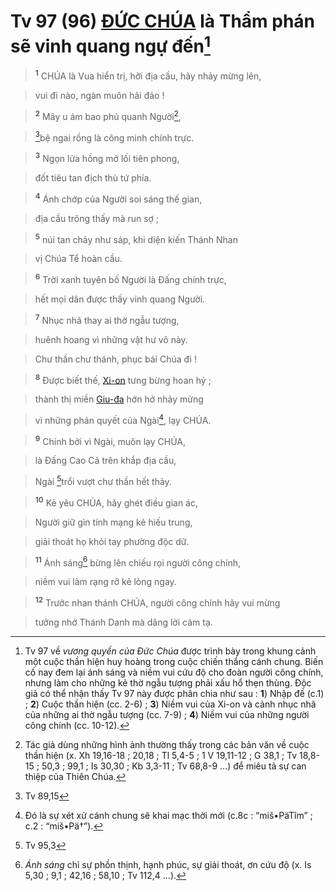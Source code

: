 # Tv 97 (96) [ĐỨC CHÚA]() là Thẩm phán sẽ vinh quang ngự đến[^1]

> <sup><b>1</b></sup> CHÚA là Vua hiển trị, hỡi địa cầu, hãy nhảy mừng lên,
>


> vui đi nào, ngàn muôn hải đảo !
>


> <sup><b>2</b></sup> Mây u ám bao phủ quanh Người[^2],
>


> [^1*]bệ ngai rồng là công minh chính trực.
>


> <sup><b>3</b></sup> Ngọn lửa hồng mở lối tiên phong,
>


> đốt tiêu tan địch thù tứ phía.
>


> <sup><b>4</b></sup> Ánh chớp của Người soi sáng thế gian,
>


> địa cầu trông thấy mà run sợ ;
>


> <sup><b>5</b></sup> núi tan chảy như sáp, khi diện kiến Thánh Nhan
>


> vị Chúa Tể hoàn cầu.
>


> <sup><b>6</b></sup> Trời xanh tuyên bố Người là Đấng chính trực,
>


> hết mọi dân được thấy vinh quang Người.
>


> <sup><b>7</b></sup> Nhục nhã thay ai thờ ngẫu tượng,
>


> huênh hoang vì những vật hư vô này.
>


> Chư thần chư thánh, phục bái Chúa đi !
>


> <sup><b>8</b></sup> Được biết thế, [Xi-on]() tưng bừng hoan hỷ ;
>


> thành thị miền [Giu-đa]() hớn hở nhảy mừng
>


> vì những phán quyết của Ngài[^3], lạy CHÚA.
>


> <sup><b>9</b></sup> Chính bởi vì Ngài, muôn lạy CHÚA,
>


> là Đấng Cao Cả trên khắp địa cầu,
>


> Ngài [^2*]trổi vượt chư thần hết thảy.
>


> <sup><b>10</b></sup> Kẻ yêu CHÚA, hãy ghét điều gian ác,
>


> Người giữ gìn tính mạng kẻ hiếu trung,
>


> giải thoát họ khỏi tay phường độc dữ.
>


> <sup><b>11</b></sup> Ánh sáng[^4] bừng lên chiếu rọi người công chính,
>


> niềm vui làm rạng rỡ kẻ lòng ngay.
>


> <sup><b>12</b></sup> Trước nhan thánh CHÚA, người công chính hãy vui mừng
>


> tưởng nhớ Thánh Danh mà dâng lời cảm tạ.
>

[^1]: Tv 97 về *vương quyền của Đức Chúa* được trình bày trong khung cảnh một cuộc thần hiện huy hoàng trong cuộc chiến thắng cánh chung. Biến cố nay đem lại ánh sáng và niềm vui cứu độ cho đoàn người công chính, nhưng làm cho những kẻ thờ ngẫu tượng phải xấu hổ thẹn thùng. Độc giả có thể nhận thấy Tv 97 này được phân chia như sau : **1**) Nhập đề (c.1) ; **2**) Cuộc thần hiện (cc. 2-6) ; **3**) Niềm vui của Xi-on và cảnh nhục nhã của những ai thờ ngẫu tượng (cc. 7-9) ; **4**) Niềm vui của những người công chính (cc. 10-12).
[^2]: Tác giả dùng những hình ảnh thường thấy trong các bản văn về cuộc thần hiện (x. Xh 19,16-18 ; 20,18 ; Tl 5,4-5 ; 1 V 19,11-12 ; G 38,1 ; Tv 18,8-15 ; 50,3 ; 99,1 ; Is 30,30 ; Kb 3,3-11 ; Tv 68,8-9 ...) để miêu tả sự can thiệp của Thiên Chúa.
[^3]: Đó là sự xét xử cánh chung sẽ khai mạc thời mới (c.8c : “miš•PäTîm” ; c.2 : “miš•Pä†”).
[^4]: *Ánh sáng* chỉ sự phồn thịnh, hạnh phúc, sự giải thoát, ơn cứu độ (x. Is 5,30 ; 9,1 ; 42,16 ; 58,10 ; Tv 112,4 ...).
[^1*]: Tv 89,15
[^2*]: Tv 95,3